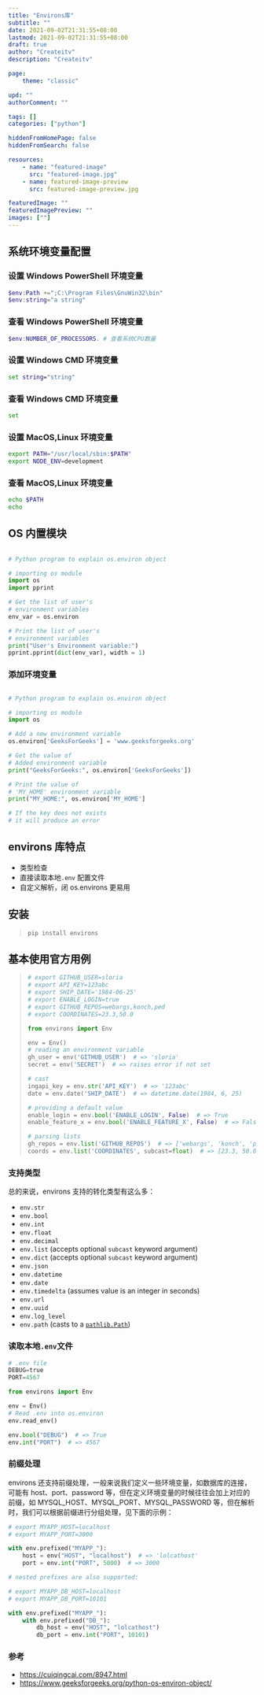 ```yaml
---
title: "Environs库"
subtitle: ""
date: 2021-09-02T21:31:55+08:00
lastmod: 2021-09-02T21:31:55+08:00
draft: true
author: "Createitv"
description: "Createitv"

page:
    theme: "classic"

upd: ""
authorComment: ""

tags: []
categories: ["python"]

hiddenFromHomePage: false
hiddenFromSearch: false

resources:
    - name: "featured-image"
      src: "featured-image.jpg"
    - name: featured-image-preview
      src: featured-image-preview.jpg

featuredImage: ""
featuredImagePreview: ""
images: [""]
---
```


## 系统环境变量配置

### 设置 Windows PowerShell 环境变量

```powershell
$env:Path +=";C:\Program Files\GnuWin32\bin"
$env:string="a string"
```

### 查看 Windows PowerShell 环境变量

```powershell
$env:NUMBER_OF_PROCESSORS. # 查看系统CPU数量
```

### 设置 Windows CMD 环境变量

```cmd
set string="string"
```

### 查看 Windows CMD 环境变量

```cmd
set
```

### 设置 MacOS,Linux 环境变量

```bash
export PATH="/usr/local/sbin:$PATH"
export NODE_ENV=development
```

### 查看 MacOS,Linux 环境变量

```bash
echo $PATH
echo
```

## OS 内置模块

```python

# Python program to explain os.environ object

# importing os module
import os
import pprint

# Get the list of user's
# environment variables
env_var = os.environ

# Print the list of user's
# environment variables
print("User's Environment variable:")
pprint.pprint(dict(env_var), width = 1)
```

### 添加环境变量

```python

# Python program to explain os.environ object

# importing os module
import os

# Add a new environment variable
os.environ['GeeksForGeeks'] = 'www.geeksforgeeks.org'

# Get the value of
# Added environment variable
print("GeeksForGeeks:", os.environ['GeeksForGeeks'])

# Print the value of
# 'MY_HOME' environment variable
print("MY_HOME:", os.environ['MY_HOME']

# If the key does not exists
# it will produce an error
```

## environs 库特点

-   类型检查
-   直接读取本地`.env` 配置文件
-   自定义解析，闭 os.environs 更易用

## **安装**

> ```
> pip install environs
> ```

## 基本使用官方用例

> ```python
> # export GITHUB_USER=sloria
> # export API_KEY=123abc
> # export SHIP_DATE='1984-06-25'
> # export ENABLE_LOGIN=true
> # export GITHUB_REPOS=webargs,konch,ped
> # export COORDINATES=23.3,50.0
>
> from environs import Env
>
> env = Env()
> # reading an environment variable
> gh_user = env('GITHUB_USER')  # => 'sloria'
> secret = env('SECRET')  # => raises error if not set
>
> # cast
> ingapi_key = env.str('API_KEY')  # => '123abc'
> date = env.date('SHIP_DATE')  # => datetime.date(1984, 6, 25)
>
> # providing a default value
> enable_login = env.bool('ENABLE_LOGIN', False)  # => True
> enable_feature_x = env.bool('ENABLE_FEATURE_X', False)  # => False
>
> # parsing lists
> gh_repos = env.list('GITHUB_REPOS')  # => ['webargs', 'konch', 'ped']
> coords = env.list('COORDINATES', subcast=float)  # => [23.3, 50.0]
> ```

### 支持类型

总的来说，environs 支持的转化类型有这么多：

-   `env.str`
-   `env.bool`
-   `env.int`
-   `env.float`
-   `env.decimal`
-   `env.list` (accepts optional `subcast` keyword argument)
-   `env.dict` (accepts optional `subcast` keyword argument)
-   `env.json`
-   `env.datetime`
-   `env.date`
-   `env.timedelta` (assumes value is an integer in seconds)
-   `env.url`
-   `env.uuid`
-   `env.log_level`
-   `env.path` (casts to a [`pathlib.Path`](https://docs.python.org/3/library/pathlib.html))

### 读取本地`.env`文件

```python
# .env file
DEBUG=true
PORT=4567

from environs import Env

env = Env()
# Read .env into os.environ
env.read_env()

env.bool("DEBUG")  # => True
env.int("PORT")  # => 4567

```

### 前缀处理

environs 还支持前缀处理，一般来说我们定义一些环境变量，如数据库的连接，可能有 host、port、password 等，但在定义环境变量的时候往往会加上对应的前缀，如 MYSQL_HOST、MYSQL_PORT、MYSQL_PASSWORD 等，但在解析时，我们可以根据前缀进行分组处理，见下面的示例：

```python
# export MYAPP_HOST=localhost
# export MYAPP_PORT=3000

with env.prefixed("MYAPP_"):
    host = env("HOST", "localhost")  # => 'lolcathost'
    port = env.int("PORT", 5000)  # => 3000

# nested prefixes are also supported:

# export MYAPP_DB_HOST=localhost
# export MYAPP_DB_PORT=10101

with env.prefixed("MYAPP_"):
    with env.prefixed("DB_"):
        db_host = env("HOST", "lolcathost")
        db_port = env.int("PORT", 10101)
```

### 参考

-   https://cuiqingcai.com/8947.html
-   https://www.geeksforgeeks.org/python-os-environ-object/
